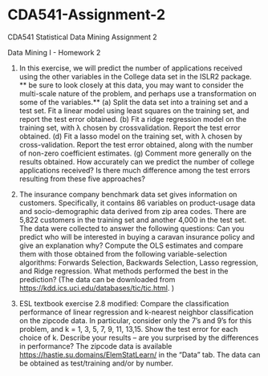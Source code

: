 # CDA541-Assignment-2
CDA541 Statistical Data Mining Assignment 2


Data Mining I - Homework 2
1) In this exercise, we will predict the number of applications received using the
other variables in the College data set in the ISLR2 package.
** be sure to look closely at this data, you may want to consider the multi-scale
nature of the problem, and perhaps use a transformation on some of the
variables.**
(a) Split the data set into a training set and a test set. Fit a linear model using least
squares on the training set, and report the test error obtained.
(b) Fit a ridge regression model on the training set, with λ chosen by crossvalidation.
Report the test error obtained.
(d) Fit a lasso model on the training set, with λ chosen by cross-validation.
Report the test error obtained, along with the number of non-zero coefficient
estimates.
(g) Comment more generally on the results obtained. How accurately can we
predict the number of college applications received? Is there much difference
among the test errors resulting from these five approaches?


2) The insurance company benchmark data set gives information on customers.
Specifically, it contains 86 variables on product-usage data and socio-demographic
data derived from zip area codes. There are 5,822 customers in the training set and
another 4,000 in the test set. The data were collected to answer the following
questions: Can you predict who will be interested in buying a caravan insurance
policy and give an explanation why? Compute the OLS estimates and compare
them with those obtained from the following variable-selection algorithms:
Forwards Selection, Backwards Selection, Lasso regression, and Ridge regression.
What methods performed the best in the prediction?
(The data can be downloaded from https://kdd.ics.uci.edu/databases/tic/tic.html. )


3) ESL textbook exercise 2.8 modified: Compare the classification
performance of linear regression and k-nearest neighbor classification on the
zipcode data. In particular, consider only the 7’s and 9’s for this problem, and k =
1, 3, 5, 7, 9, 11, 13,15. Show the test error for each choice of k. Describe your
results – are you surprised by the differences in performance?
The zipcode data is available https://hastie.su.domains/ElemStatLearn/ in the
“Data” tab. The data can be obtained as test/training and/or by number.
